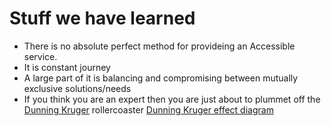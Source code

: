 # Stuff we have learned


- There is no absolute perfect method for provideing an Accessible service. 
- It is  constant journey
- A large part of it is balancing and compromising between mutually exclusive solutions/needs
- If you think you are an expert then you are just about to plummet off the [Dunning Kruger](https://thedecisionlab.com/biases/dunning-kruger-effect/) rollercoaster
[Dunning Kruger effect diagram](https://scotentsd.github.io/a11y/images/dk2.png "Dunning Kruger effect")
